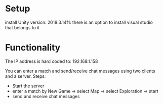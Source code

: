 # Setup
install Unity version: 2018.3.14f1: there is an option to install visual studio that belongs to it

# Functionality

The IP address is hard coded to: 192.168.1.158

You can enter a match and send/receive chat messages using two clients and a server.
Steps:
- Start the server
- enter a match by New Game -> select Map -> select Exploration -> start
- send and receive chat messages
